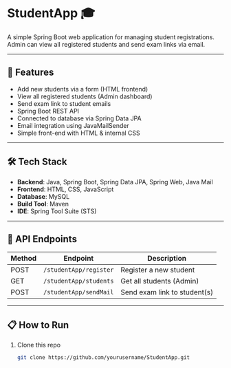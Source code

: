 # StudentApp 🎓

A simple Spring Boot web application for managing student registrations. Admin can view all registered students and send exam links via email.

---

## 🚀 Features

- Add new students via a form (HTML frontend)
- View all registered students (Admin dashboard)
- Send exam link to student emails
- Spring Boot REST API
- Connected to database via Spring Data JPA
- Email integration using JavaMailSender
- Simple front-end with HTML & internal CSS

---

## 🛠 Tech Stack

- **Backend**: Java, Spring Boot, Spring Data JPA, Spring Web, Java Mail
- **Frontend**: HTML, CSS, JavaScript
- **Database**: MySQL
- **Build Tool**: Maven
- **IDE**: Spring Tool Suite (STS)

---

## 📂 API Endpoints

| Method | Endpoint               | Description                  |
|--------|------------------------|------------------------------|
| POST   | `/studentApp/register` | Register a new student       |
| GET    | `/studentApp/students` | Get all students (Admin)     |
| POST   | `/studentApp/sendMail` | Send exam link to student(s) |

---

## 📋 How to Run

1. Clone this repo  
   ```bash
   git clone https://github.com/yourusername/StudentApp.git
